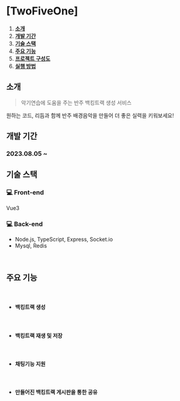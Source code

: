 # [TwoFiveOne]

<div>

</div>

1. [**소개**](#소개)
2. [**개발 기간**](#개발-기간)
3. [**기술 스택**](#기술-스택)
4. [**주요 기능**](#주요-기능)
5. [**프로젝트 구성도**](#프로젝트-구성도)
6. [**실행 방법**](#실행-방법)

## 소개

> 악기연습에 도움을 주는 반주 백킹트랙 생성 서비스

원하는 코드, 리듬과 함께 반주 배경음악을 만들어 더 좋은 실력을 키워보세요!

## 개발 기간

### 2023.08.05 ~

## 기술 스택

### 💻 Front-end

Vue3

### 💻 Back-end

- Node.js, TypeScript, Express, Socket.io
- Mysql, Redis

<!-- ## ⭐ Infra Structure

<p align="center">
<img src="https://img.shields.io/badge/Amazon AWS-232F3E?style=for-the-badge&logo=Amazon AWS&logoColor=white"> <img src="https://img.shields.io/badge/Amazon S3-569A31?style=for-the-badge&logo=Amazon S3&logoColor=white">   <img src="https://img.shields.io/badge/Docker-2496ED?style=for-the-badge&logo=Docker&logoColor=white">
</p>

- AWS EC2 와 Docker 를 사용해 서버를 구축했어요.
- AWS S3 이미지 스토리지 서버를 사용하고 있어요.
 -->

<br />

## 주요 기능

<br />

- #### 백킹트랙 생성

<br />

- #### 백킹트랙 재생 및 저장

<br />

- #### 채팅기능 지원

<br />

- #### 만들어진 백킹트랙 게시판을 통한 공유

<br />
<!-- 
- #### 다크모드 지원 🌙

<br /> -->

## 프로젝트 구성도 및 다이어그램

## Sequence Diagram

![](diagrams/auth.drawio.png)

<br />

<br />

## 실행 방법

### client 실행

1. **원격 저장소 복제**

```bash
$ git clone https://github.com/sh5080/TwoFiveOne/
```

2. **프로젝트 폴더로 이동**

```bash
$ cd client
```

3. **필요한 node_modules 설치**

```bash
$ yarn install
```

4. **개발 서버 실행**

```bash
$ yarn start
```

<br />

### server 실행

1. **원격 저장소 복제**

```bash
$ git clone https://github.com/sh5080/TwoFiveOne/tree/backend
```

2. **프로젝트 폴더로 이동**

```bash
$ cd server
```

3. **main 메서드 실행하기**
